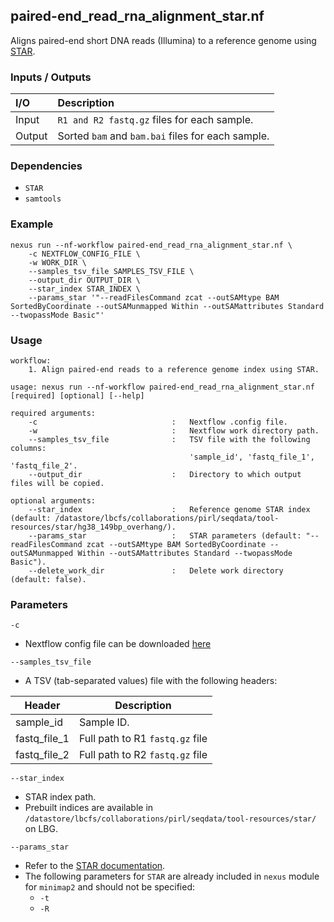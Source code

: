 ## paired-end_read_rna_alignment_star.nf

Aligns paired-end short DNA reads (Illumina) to a reference genome using [STAR](https://github.com/alexdobin/STAR).

### Inputs / Outputs

| I/O    | Description                                       |
|:-------|:--------------------------------------------------|
| Input  | `R1 and R2 fastq.gz` files for each sample.       | 
| Output | Sorted `bam` and `bam.bai` files for each sample. |

### Dependencies

* `STAR`
* `samtools`

### Example

```
nexus run --nf-workflow paired-end_read_rna_alignment_star.nf \
    -c NEXTFLOW_CONFIG_FILE \
    -w WORK_DIR \
    --samples_tsv_file SAMPLES_TSV_FILE \
    --output_dir OUTPUT_DIR \
    --star_index STAR_INDEX \
    --params_star '"--readFilesCommand zcat --outSAMtype BAM SortedByCoordinate --outSAMunmapped Within --outSAMattributes Standard --twopassMode Basic"'
```

### Usage

```
workflow:
    1. Align paired-end reads to a reference genome index using STAR.

usage: nexus run --nf-workflow paired-end_read_rna_alignment_star.nf [required] [optional] [--help]

required arguments:
    -c                              :   Nextflow .config file.
    -w                              :   Nextflow work directory path.
    --samples_tsv_file              :   TSV file with the following columns:
                                        'sample_id', 'fastq_file_1', 'fastq_file_2'.
    --output_dir                    :   Directory to which output files will be copied.

optional arguments:
    --star_index                    :   Reference genome STAR index (default: /datastore/lbcfs/collaborations/pirl/seqdata/tool-resources/star/hg38_149bp_overhang/).
    --params_star                   :   STAR parameters (default: "--readFilesCommand zcat --outSAMtype BAM SortedByCoordinate --outSAMunmapped Within --outSAMattributes Standard --twopassMode Basic").
    --delete_work_dir               :   Delete work directory (default: false).
```

### Parameters

`-c`
* Nextflow config file can be downloaded [here](https://github.com/pirl-unc/nexus/tree/main/nextflow)

`--samples_tsv_file`
* A TSV (tab-separated values) file with the following headers:

| Header       | Description                     |
| ------------ |---------------------------------|
| sample_id    | Sample ID.                      |
| fastq_file_1 | Full path to R1 `fastq.gz` file |
| fastq_file_2 | Full path to R2 `fastq.gz` file |

`--star_index`
* STAR index path. 
* Prebuilt indices are available in `/datastore/lbcfs/collaborations/pirl/seqdata/tool-resources/star/` on LBG.

`--params_star`
* Refer to the [STAR documentation](https://physiology.med.cornell.edu/faculty/skrabanek/lab/angsd/lecture_notes/STARmanual.pdf).
* The following parameters for `STAR` are already included in `nexus` module for `minimap2` and should not be specified:
  * `-t`
  * `-R`
